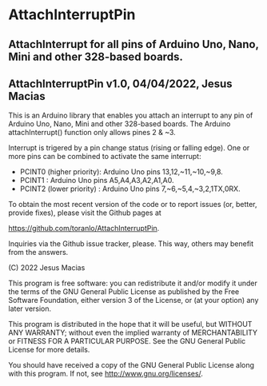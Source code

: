 # AttachInterruptPin
## AttachInterrupt for all pins of Arduino Uno, Nano, Mini and other 328-based boards.

AttachInterruptPin v1.0, 04/04/2022, Jesus Macias
--------------------------------------------------------------------------------

This is an Arduino library that enables you attach an interrupt to any pin of 
Arduino Uno, Nano, Mini and other 328-based 
boards.
The Arduino attachInterrupt() function only allows pines 2 & ~3.

Interrupt is trigered by a pin change status (rising or falling edge).
One or more pins can be combined to activate the same interrupt:
 - PCINT0 (higher priority): Arduino Uno pins 13,12,~11,~10,~9,8.
 - PCINT1                  : Arduino Uno pins A5,A4,A3,A2,A1,A0.
 - PCINT2 (lower priority) : Arduino Uno pins 7,~6,~5,4,~3,2,1TX,0RX.

To obtain the most recent version of the code or to report issues (or, better, 
provide fixes), please visit the Github pages at

<https://github.com/toranlo/AttachInterruptPin>.


Inquiries via the Github issue tracker, please.  This way, others may benefit
from the answers.

(C) 2022 Jesus Macias

This program is free software: you can redistribute it and/or modify
it under the terms of the GNU General Public License as published by
the Free Software Foundation, either version 3 of the License, or
(at your option) any later version.

This program is distributed in the hope that it will be useful,
but WITHOUT ANY WARRANTY; without even the implied warranty of
MERCHANTABILITY or FITNESS FOR A PARTICULAR PURPOSE.  See the
GNU General Public License for more details.

You should have received a copy of the GNU General Public License
along with this program.  If not, see <http://www.gnu.org/licenses/>.
